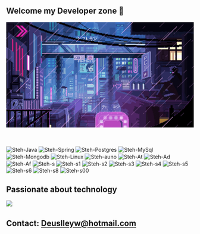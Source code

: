 ## Welcome my Developer zone 👋

<img src="https://raw.githubusercontent.com/Deuslleyw/gif/main/2641074%20(1).gif">

  
  ## 
  <div style="display: inline_block"><br>
  
  <img align="center" alt="Steh-Java" height="35" width="40" src="https://user-images.githubusercontent.com/25181517/117201156-9a724800-adec-11eb-9a9d-3cd0f67da4bc.png">
  <img align="center" alt="Steh-Spring" height="35" width="40" src="https://user-images.githubusercontent.com/25181517/117201470-f6d56780-adec-11eb-8f7c-e70e376cfd07.png">
  <img align="center" alt="Steh-Postgres" height="35" width="40" src="https://user-images.githubusercontent.com/25181517/183891303-41f257f8-6b3d-487c-aa56-c497b880d0fb.png">
  <img align="center" alt="Steh-MySql" height="35" width="40" src="https://user-images.githubusercontent.com/25181517/117207242-07d5a700-adf4-11eb-975e-be04e62b984b.png">
  <img align="center" alt="Steh-Mongodb" height="35" width="40" src="https://user-images.githubusercontent.com/25181517/117533873-484d4480-afef-11eb-9fad-67c8605e3592.png">
  <img align="center" alt="Steh-Linux" height="35" width="40" src="https://user-images.githubusercontent.com/25181517/183892181-ad32b69e-3603-418c-b8e7-99e976c2a784.png">
  <img align="center" alt="Steh-auno" height="35" width="40" src="https://user-images.githubusercontent.com/25181517/190229463-87fa862f-ccf0-48da-8023-940d287df610.png"> 
  <img align="center" alt="Steh-At" height="35" width="40" src="https://user-images.githubusercontent.com/25181517/117208740-bfb78400-adf5-11eb-97bb-09072b6bedfc.png">
  <img align="center" alt="Steh-Ad" height="35" width="40" src="https://user-images.githubusercontent.com/25181517/183896128-ec99105a-ec1a-4d85-b08b-1aa1620b2046.png">
  <img align="center" alt="Steh-Af" height="35" width="40" src="https://user-images.githubusercontent.com/25181517/182884177-d48a8579-2cd0-447a-b9a6-ffc7cb02560e.png">
  <img align="center" alt="Steh-s" height="35" width="40" src="https://user-images.githubusercontent.com/25181517/192107004-2d2fff80-d207-4916-8a3e-130fee5ee495.png">
  <img align="center" alt="Steh-s1" height="35" width="40" src="https://user-images.githubusercontent.com/25181517/192108372-f71d70ac-7ae6-4c0d-8395-51d8870c2ef0.png">
  <img align="center" alt="Steh-s2" height="35" width="40" src="https://user-images.githubusercontent.com/25181517/192108374-8da61ba1-99ec-41d7-80b8-fb2f7c0a4948.png">
  <img align="center" alt="Steh-s3" height="35" width="40" src="https://user-images.githubusercontent.com/25181517/192108890-200809d1-439c-4e23-90d3-b090cf9a4eea.png">
  <img align="center" alt="Steh-s4" height="35" width="40" src="https://user-images.githubusercontent.com/25181517/192108891-d86b6220-e232-423a-bf5f-90903e6887c3.png">
  <img align="center" alt="Steh-s5" height="35" width="40" src="https://user-images.githubusercontent.com/25181517/192109061-e138ca71-337c-4019-8d42-4792fdaa7128.png">
  <img align="center" alt="Steh-s6" height="35" width="40" src="https://user-images.githubusercontent.com/25181517/192108892-6e9b5cdf-4e35-4a70-ad9a-801a93a07c1c.png">
  <img align="center" alt="Steh-s8" height="35" width="40" src="https://user-images.githubusercontent.com/25181517/183897015-94a058a6-b86e-4e42-a37f-bf92061753e5.png">
  <img align="center" alt="Steh-s00" height="35" width="40" src="https://user-images.githubusercontent.com/25181517/183896132-54262f2e-6d98-41e3-8888-e40ab5a17326.png">

##  

##  Passionate about technology 

<img src="https://user-images.githubusercontent.com/74038190/241765440-80728820-e06b-4f96-9c9e-9df46f0cc0a5.gif">

##  Contact: Deuslleyw@hotmail.com
